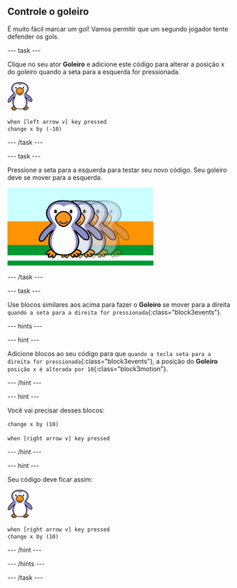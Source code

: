 ## Controle o goleiro

É muito fácil marcar um gol! Vamos permitir que um segundo jogador tente defender os gols.

--- task ---

Clique no seu ator __Goleiro__ e adicione este código para alterar a posição x do goleiro quando a seta para a esquerda for pressionada.

![ator goleiro](images/goalie-sprite.png)

```blocks3
when [left arrow v] key pressed
change x by (-10)
```

--- /task ---

--- task ---

Pressione a seta para a esquerda para testar seu novo código. Seu goleiro deve se mover para a esquerda.

![captura de tela](images/goalie-move-left-test.png)

--- /task ---

--- task ---

Use blocos similares aos acima para fazer o __Goleiro__ se mover para a direita `quando a seta para a direita for pressionada`{:class="block3events"}.

--- hints ---


--- hint ---

Adicione blocos ao seu código para que `quando a tecla seta para a direita for pressionada`{:class="block3events"}, a posição do __Goleiro__ `posição x é alterada por 10`{:class="block3motion"}.

--- /hint ---

--- hint ---

Você vai precisar desses blocos:

```blocks3
change x by (10)

when [right arrow v] key pressed
```

--- /hint ---

--- hint ---

Seu código deve ficar assim:

![ator goleiro](images/goalie-sprite.png)

```blocks3
when [right arrow v] key pressed
change x by (10)
```

--- /hint ---

--- /hints ---

--- /task ---
